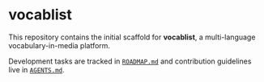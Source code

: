 # vocablist

This repository contains the initial scaffold for **vocablist**, a multi-language vocabulary-in-media platform.

Development tasks are tracked in [`ROADMAP.md`](ROADMAP.md) and contribution guidelines live in [`AGENTS.md`](AGENTS.md).
